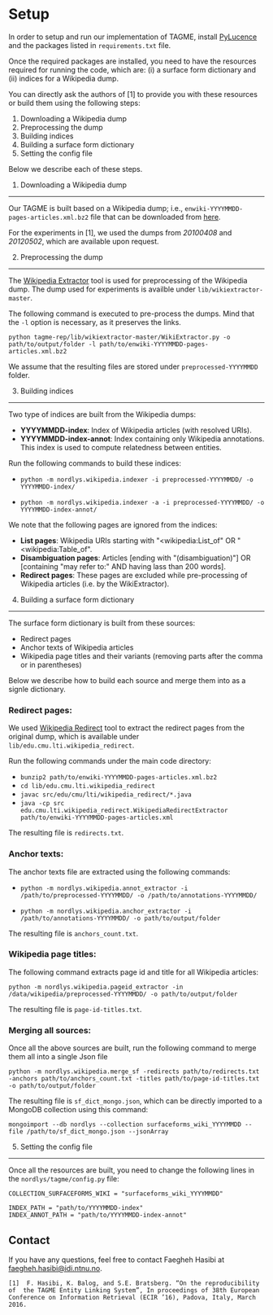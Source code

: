 Setup=====In order to setup and run our implementation of TAGME, install [PyLucence](https://lucene.apache.org/pylucene/) and the packages listed in ``requirements.txt`` file.Once the required packages are installed, you need to have the resources required for running the code, which are: (i) a surface form dictionary and (ii) indices for a Wikipedia dump.You can directly ask the authors of [1] to provide you with these resources or build them using the following steps: 1. Downloading a Wikipedia dump 2. Preprocessing the dump 3. Building indices 4. Building a surface form dictionary 5. Setting the config fileBelow we describe each of these steps.1. Downloading a Wikipedia dump-------------------------------Our TAGME is built based on a Wikipedia dump; i.e., ``enwiki-YYYYMMDD-pages-articles.xml.bz2`` file that can be downloaded from [here](http://dumps.wikimedia.org/enwiki/).  For the experiments in [1], we used the dumps from *20100408* and *20120502*, which are available upon request. 2. Preprocessing the dump-----------------------The [Wikipedia Extractor](http://medialab.di.unipi.it/wiki/Wikipedia_Extractor) tool is used for preprocessing of the Wikipedia dump.  The dump used for experiments is availble under `lib/wikiextractor-master`.The following command is executed to pre-process the dumps.  Mind that the `-l` option is necessary, as it preserves the links.```python tagme-rep/lib/wikiextractor-master/WikiExtractor.py -o path/to/output/folder -l path/to/enwiki-YYYYMMDD-pages-articles.xml.bz2```We assume that the resulting files are stored under `preprocessed-YYYYMMDD` folder.3. Building indices------------------ Two type of indices are built from the Wikipedia dumps:    - **YYYYMMDD-index**: Index of Wikipedia articles (with resolved URIs).  - **YYYYMMDD-index-annot**: Index containing only Wikipedia annotations. This index is used to compute relatedness between entities.Run the following commands to build these indices: - ``python -m nordlys.wikipedia.indexer -i preprocessed-YYYYMMDD/ -o YYYYMMDD-index/`` - ``python -m nordlys.wikipedia.indexer -a -i preprocessed-YYYYMMDD/ -o YYYYMMDD-index-annot/``We note that the following pages are ignored from the indices: - **List pages**: Wikipedia URIs starting with "<wikipedia:List_of" OR "<wikipedia:Table_of". - **Disambiguation pages**: Articles [ending with "(disambiguation)"] OR [containing "may refer to:" AND having lass than 200 words]. - **Redirect pages**: These pages are excluded while pre-processing of Wikipedia articles (i.e. by the WikiExtractor).4. Building a surface form dictionary-------------------------------------The surface form dictionary is built from these sources: - Redirect pages - Anchor texts of Wikipedia articles - Wikipedia page titles and their variants (removing parts after the comma or in parentheses)Below we describe how to build each source and merge them into as a signle dictionary.### Redirect pages:We used [Wikipedia Redirect](https://code.google.com/p/wikipedia-redirect/) tool to extract the redirect pages from the original dump, which is available under  `lib/edu.cmu.lti.wikipedia_redirect`.Run the following commands under the main code directory:  - ``bunzip2 path/to/enwiki-YYYYMMDD-pages-articles.xml.bz2``  - ``cd lib/edu.cmu.lti.wikipedia_redirect``  - ``javac src/edu/cmu/lti/wikipedia_redirect/*.java``  - ``java -cp src edu.cmu.lti.wikipedia_redirect.WikipediaRedirectExtractor path/to/enwiki-YYYYMMDD-pages-articles.xml``The resulting file is `redirects.txt`.### Anchor texts:The anchor texts file are extracted using the following commands:- ``python -m nordlys.wikipedia.annot_extractor -i /path/to/preprocessed-YYYYMMDD/ -o /path/to/annotations-YYYYMMDD/``- ``python -m nordlys.wikipedia.anchor_extractor -i /path/to/annotations-YYYYMMDD/ -o path/to/output/folder``The resulting file is `anchors_count.txt`.### Wikipedia page titles:The following command extracts page id and title for all Wikipedia articles:```
python -m nordlys.wikipedia.pageid_extractor -in /data/wikipedia/preprocessed-YYYYMMDD/ -o path/to/output/folder
```The resulting file is `page-id-titles.txt`.### Merging all sources:Once all the above sources are built, run the following command to merge them all into a single Json file```
python -m nordlys.wikipedia.merge_sf -redirects path/to/redirects.txt -anchors path/to/anchors_count.txt -titles path/to/page-id-titles.txt -o path/to/output/folder
```    The resulting file is `sf_dict_mongo.json`, which can be directly imported to a MongoDB collection using this command:```
mongoimport --db nordlys --collection surfaceforms_wiki_YYYYMMDD --file /path/to/sf_dict_mongo.json --jsonArray
```5. Setting the config file---------------------- Once all the resources are built, you need to change the following lines in the ``nordlys/tagme/config.py`` file: ```COLLECTION_SURFACEFORMS_WIKI = "surfaceforms_wiki_YYYYMMDD"``````INDEX_PATH = "path/to/YYYYMMDD-index"INDEX_ANNOT_PATH = "path/to/YYYYMMDD-index-annot"```Contact-------If you have any questions, feel free to contact Faegheh Hasibi at <faegheh.hasibi@idi.ntnu.no>.```[1]  F. Hasibi, K. Balog, and S.E. Bratsberg. “On the reproducibility of  the TAGME Entity Linking System”, In proceedings of 38th European Conference on Information Retrieval (ECIR ’16), Padova, Italy, March 2016.```